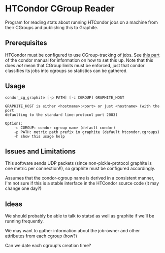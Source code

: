 # HTCondor CGroup Reader

Program for reading stats about running HTCondor jobs on a machine from their
CGroups and publishing this to Graphite.

## Prerequisites
HTCondor must be configured to use CGroup-tracking of jobs. See
[this part](http://research.cs.wisc.edu/htcondor/manual/v8.4/3_12Setting_Up.html#sec:CGroupTracking)
of the condor manual for information on how to set this up. Note that this does
*not* mean that CGroup limits must be enforced, just that condor classifies
its jobs into cgroups so statistics can be gathered.

## Usage
```
condor_cg_graphite [-p PATH] [-c CGROUP] GRAPHITE_HOST

GRAPHITE_HOST is either <hostname>:<port> or just <hostname> (with the port
defaulting to the standard line-protocol port 2003)

Options:
	-c CGROUP: condor cgroup name (default condor)
	-p PATH: metric path prefix in graphite (default htcondor.cgroups)
	-h show this usage help
```

## Issues and Limitations
This software sends UDP packets (since non-pickle-protocol graphite is one
metric per connection!!), so graphite must be configured accordingly.

Assumes that the condor-cgroup name is derived in a consistent manner, I'm not
sure if this is a stable interface in the HTCondor source code (it may change
one day?)

## Ideas
We should probably be able to talk to statsd as well as graphite if we'll be
running frequently.

We may want to gather information about the job-owner and other attributes
from each cgroup (how?)

Can we date each cgroup's creation time?

